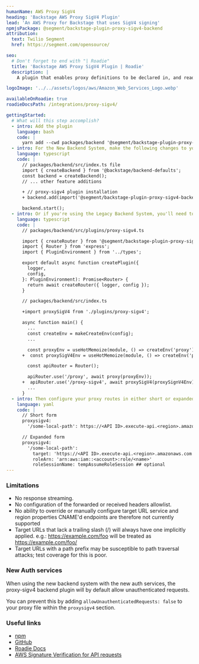 ```yaml
---
humanName: AWS Proxy SigV4
heading: 'Backstage AWS Proxy SigV4 Plugin'
lead: 'An AWS Proxy for Backstage that uses SigV4 signing'
npmjsPackage: @segment/backstage-plugin-proxy-sigv4-backend
attribution:
  text: Twilio Segment
  href: https://segment.com/opensource/

seo:
  # Don't forget to end with "| Roadie"
  title: 'Backstage AWS Proxy SigV4 Plugin | Roadie'
  description: |
    A plugin that enables proxy definitions to be declared in, and read from, app-config.yaml (just like the built-in proxy-backend plugin) that will be signed using the AWS Signature Version 4 (SigV4) request-signing algorithm.

logoImage: '../../assets/logos/aws/Amazon_Web_Services_Logo.webp'

availableOnRoadie: true
roadieDocsPath: /integrations/proxy-sigv4/

gettingStarted:
  # What will this step accomplish?
  - intro: Add the plugin
    language: bash
    code: |
      yarn add --cwd packages/backend '@segment/backstage-plugin-proxy-sigv4-backend'
  - intro: For the New Backend System, make the following changes to your packages/backend/src/index.ts file.
    language: typescript
    code: |
      // packages/backend/src/index.ts file
      import { createBackend } from '@backstage/backend-defaults';
      const backend = createBackend();
      // ... other feature additions

      + // proxy-sigv4 plugin installation
      + backend.add(import('@segment/backstage-plugin-proxy-sigv4-backend'));

      backend.start();
  - intro: Or if you're using the Legacy Backend System, you'll need to add the plugin to the router in the backend. To do this, create a new backend plugin wrapper module and then add that to your backend index.ts file.
    language: typescript
    code: |
      // packages/backend/src/plugins/proxy-sigv4.ts

      import { createRouter } from '@segment/backstage-plugin-proxy-sigv4-backend';
      import { Router } from 'express';
      import { PluginEnvironment } from '../types';

      export default async function createPlugin({
        logger,
        config,
      }: PluginEnvironment): Promise<Router> {
        return await createRouter({ logger, config });
      }

      // packages/backend/src/index.ts

      +import proxySigV4 from './plugins/proxy-sigv4';

      async function main() {
        ...
        const createEnv = makeCreateEnv(config);
        ...

        const proxyEnv = useHotMemoize(module, () => createEnv('proxy'));
      +  const proxySigV4Env = useHotMemoize(module, () => createEnv('proxy-sigv4'));

        const apiRouter = Router();

        apiRouter.use('/proxy', await proxy(proxyEnv));
      +  apiRouter.use('/proxy-sigv4', await proxySigV4(proxySignV4Env));
        ...
      }
  - intro: Then configure your proxy routes in either short or expanded form.
    language: yaml
    code: |
      // Short form
      proxysigv4:
        '/some-local-path': https://<API ID>.execute-api.<region>.amazonaws.com

      // Expanded form
      proxysigv4:
        '/some-local-path':
          target: 'https://<API ID>.execute-api.<region>.amazonaws.com'
          roleArn: 'arn:aws:iam::<account>:role/<name>'
          roleSessionName: tempAssumeRoleSession ## optional
---
```


### Limitations

- No response streaming.
- No configuration of the forwarded or received headers allowlist.
- No ability to override or manually configure target URL service and region properties
  CNAME'd endpoints are therefore not currently supported
- Target URLs that lack a trailing slash (/) will always have one implicitly applied.
  e.g.: https://example.com/foo will be treated as https://example.com/foo/
- Target URLs with a path prefix may be susceptible to path traversal attacks; test coverage for this is poor.

### New Auth services
When using the new backend system with the new auth services, the proxy-sigv4 backend plugin will by default allow unauthenticated requests.

You can prevent this by adding `allowUnauthenticatedRequests: false` to your proxy file within the `proxysigv4` section.

### Useful links

- [npm](https://www.npmjs.com/package/@segment/backstage-plugin-proxy-sigv4-backend)
- [GitHub]()
- [Roadie Docs]()
- [AWS Signature Verification for API requests](https://docs.aws.amazon.com/IAM/latest/UserGuide/reference_aws-signing.html)
